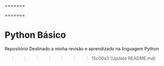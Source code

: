 
=======

=======
# Python Básico
Repositório Destinado a minha revisão e aprendizado na linguagem Python
>>>>>>> 15c00a3 (Update README.md)
